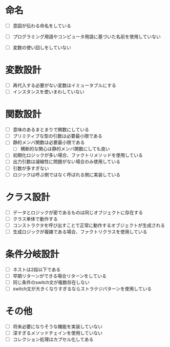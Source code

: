 # 命名
- [ ] 意図が伝わる命名をしている

- [ ] プログラミング用語やコンピュータ用語に基づいた名前を使用していない
- [ ] 変数の使い回しをしていない

# 変数設計
- [ ] 再代入する必要がない変数はイミュータブルにする
- [ ] インスタンスを使いまわしていない

# 関数設計
- [ ] 意味のあるまとまりで関数にしている
- [ ] プリミティブな型の引数は必要最小限である
- [ ] 静的メンバ関数は必要最小限である
    - [ ] 横断的な関心は静的メンバ関数にしても良い
- [ ] 初期化ロジックが多い場合、ファクトリメソッドを使用している
- [ ] 出力引数は凝縮性に問題がない場合のみ使用している
- [ ] 引数が多すぎない
- [ ] ロジックは呼ぶ側ではなく呼ばれる側に実装している

# クラス設計
- [ ] データとロジックが密であるものは同じオブジェクトに存在する
- [ ] クラス単体で動作する
- [ ] コンストラクタを呼び出すことで正常に動作するオブジェクトが生成される
- [ ] 生成ロジックが複雑である場合、ファクトリクラスを使用している

# 条件分岐設計
- [ ] ネストは2段以下である
- [ ] 早期リターンができる場合リターンをしている
- [ ] 同じ条件のswitch文が複数存在しない
- [ ] switch文が大きくなりすぎるならストラテジパターンを使用している

# その他
- [ ] 将来必要になりそうな機能を実装していない
- [ ] 深すぎるメソッドチェインを使用していない
- [ ] コレクション処理はカプセル化してある

